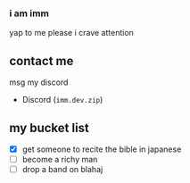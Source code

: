 ### i am imm

yap to me please i crave attention

## contact me
msg my discord
- Discord (`imm.dev.zip`)

## my bucket list
- [x] get someone to recite the bible in japanese
- [ ] become a richy man
- [ ] drop a band on blahaj
